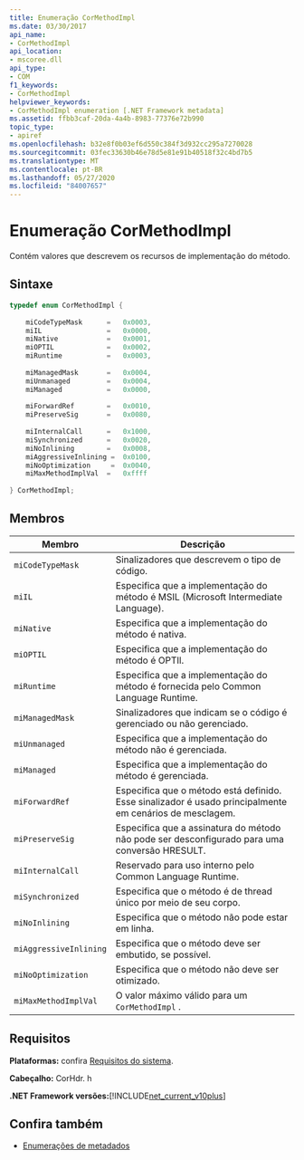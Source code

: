 ```yaml
---
title: Enumeração CorMethodImpl
ms.date: 03/30/2017
api_name:
- CorMethodImpl
api_location:
- mscoree.dll
api_type:
- COM
f1_keywords:
- CorMethodImpl
helpviewer_keywords:
- CorMethodImpl enumeration [.NET Framework metadata]
ms.assetid: ffbb3caf-20da-4a4b-8983-77376e72b990
topic_type:
- apiref
ms.openlocfilehash: b32e8f0b03ef6d550c384f3d932cc295a7270028
ms.sourcegitcommit: 03fec33630b46e78d5e81e91b40518f32c4bd7b5
ms.translationtype: MT
ms.contentlocale: pt-BR
ms.lasthandoff: 05/27/2020
ms.locfileid: "84007657"
---
```

# <a name="cormethodimpl-enumeration"></a>Enumeração CorMethodImpl
Contém valores que descrevem os recursos de implementação do método.  
  
## <a name="syntax"></a>Sintaxe  
  
```cpp  
typedef enum CorMethodImpl {  
  
    miCodeTypeMask      =   0x0003,  
    miIL                =   0x0000,  
    miNative            =   0x0001,  
    miOPTIL             =   0x0002,  
    miRuntime           =   0x0003,  
  
    miManagedMask       =   0x0004,  
    miUnmanaged         =   0x0004,  
    miManaged           =   0x0000,  
  
    miForwardRef        =   0x0010,  
    miPreserveSig       =   0x0080,  
  
    miInternalCall      =   0x1000,  
    miSynchronized      =   0x0020,  
    miNoInlining        =   0x0008,  
    miAggressiveInlining =  0x0100,  
    miNoOptimization     =  0x0040,  
    miMaxMethodImplVal  =   0xffff  
  
} CorMethodImpl;  
```  
  
## <a name="members"></a>Membros  
  
|Membro|Descrição|  
|------------|-----------------|  
|`miCodeTypeMask`|Sinalizadores que descrevem o tipo de código.|  
|`miIL`|Especifica que a implementação do método é MSIL (Microsoft Intermediate Language).|  
|`miNative`|Especifica que a implementação do método é nativa.|  
|`miOPTIL`|Especifica que a implementação do método é OPTIl.|  
|`miRuntime`|Especifica que a implementação do método é fornecida pelo Common Language Runtime.|  
|`miManagedMask`|Sinalizadores que indicam se o código é gerenciado ou não gerenciado.|  
|`miUnmanaged`|Especifica que a implementação do método não é gerenciada.|  
|`miManaged`|Especifica que a implementação do método é gerenciada.|  
|`miForwardRef`|Especifica que o método está definido. Esse sinalizador é usado principalmente em cenários de mesclagem.|  
|`miPreserveSig`|Especifica que a assinatura do método não pode ser desconfigurado para uma conversão HRESULT.|  
|`miInternalCall`|Reservado para uso interno pelo Common Language Runtime.|  
|`miSynchronized`|Especifica que o método é de thread único por meio de seu corpo.|  
|`miNoInlining`|Especifica que o método não pode estar em linha.|  
|`miAggressiveInlining`|Especifica que o método deve ser embutido, se possível.|  
|`miNoOptimization`|Especifica que o método não deve ser otimizado.|  
|`miMaxMethodImplVal`|O valor máximo válido para um `CorMethodImpl` .|  
  
## <a name="requirements"></a>Requisitos  
 **Plataformas:** confira [Requisitos do sistema](../../get-started/system-requirements.md).  
  
 **Cabeçalho:** CorHdr. h  
  
 **.NET Framework versões:**[!INCLUDE[net_current_v10plus](../../../../includes/net-current-v10plus-md.md)]  
  
## <a name="see-also"></a>Confira também

- [Enumerações de metadados](metadata-enumerations.md)
